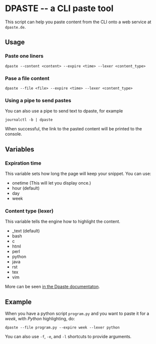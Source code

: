# DPASTE -- a CLI paste tool

This script can help you paste content from the CLI onto a web service at `dpaste.de`.

## Usage

### Paste one liners

`dpaste --content <content> --expire <time> --lexer <content_type>`

### Pase a file content

`dpaste --file <file> --expire <time> --lexer <content_type>`

### Using a pipe to send pastes

You can also use a pipe to send text to dpaste, for example

`journalctl -b | dpaste`

When successful, the link to the pasted content will be printed to the console.

## Variables

### Expiration time

This variable sets how long the page will keep your snippet. You can use:

* onetime (This will let you display once.)
* hour (default)
* day
* week

### Content type (lexer)

This variable tells the engine how to highlight the content.

* _text (default)
* bash
* c
* html
* perl
* python
* java
* rst
* tex
* vim

More can be seen [in the Dpaste documentaton](https://docs.elephant.house/dpaste/settings.html#settings).

## Example

When you have a python script `program.py` and you want to paste it for a *week*, with *Python* highlighting, do:

`dpaste --file program.py --expire week --lexer python`

You can also use `-f`, `-e`, and `-l` shortcuts to provide arguments.
